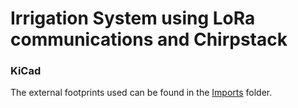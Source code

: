 # Irrigation System using LoRa communications and Chirpstack

### KiCad

The external footprints used can be found in the [Imports](./KiCad/symbols/Imports/) folder.

